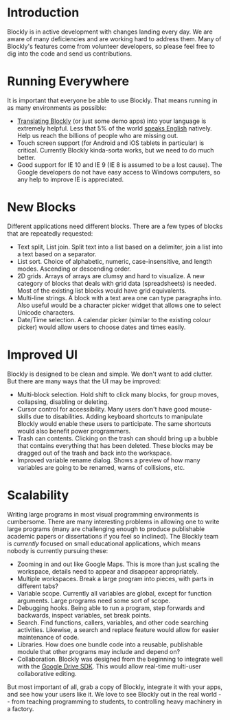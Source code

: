 # Introduction

Blockly is in active development with changes landing every day.  We are aware of many deficiencies and are working hard to address them.  Many of Blockly's features come from volunteer developers, so please feel free to dig into the code and send us contributions.

# Running Everywhere

It is important that everyone be able to use Blockly.  That means running in as many environments as possible:

  * [Translating Blockly](Translation) (or just some demo apps) into your language is extremely helpful.  Less that 5% of the world [speaks English](https://en.wikipedia.org/wiki/List_of_languages_by_number_of_native_speakers) natively.  Help us reach the billions of people who are missing out.
  * Touch screen support (for Android and iOS tablets in particular) is critical.  Currently Blockly kinda-sorta works, but we need to do much better.
  * Good support for IE 10 and IE 9 (IE 8 is assumed to be a lost cause).  The Google developers do not have easy access to Windows computers, so any help to improve IE is appreciated.

# New Blocks

Different applications need different blocks.  There are a few types of blocks that are repeatedly requested:

  * Text split, List join.  Split text into a list based on a delimiter, join a list into a text based on a separator.
  * List sort.  Choice of alphabetic, numeric, case-insensitive, and length modes.  Ascending or descending order.
  * 2D grids.  Arrays of arrays are clumsy and hard to visualize.  A new category of blocks that deals with grid data (spreadsheets) is needed.  Most of the existing list blocks would have grid equivalents.
  * Multi-line strings.  A block with a text area one can type paragraphs into.  Also useful would be a character picker widget that allows one to select Unicode characters.
  * Date/Time selection.  A calendar picker (similar to the existing colour picker) would allow users to choose dates and times easily.

# Improved UI

Blockly is designed to be clean and simple.  We don't want to add clutter.  But there are many ways that the UI may be improved:

  * Multi-block selection.  Hold shift to click many blocks, for group moves, collapsing, disabling or deleting.
  * Cursor control for accessibility.  Many users don't have good mouse-skills due to disabilities.  Adding keyboard shortcuts to manipulate Blockly would enable these users to participate.  The same shortcuts would also benefit power programmers.
  * Trash can contents.  Clicking on the trash can should bring up a bubble that contains everything that has been deleted.  These blocks may be dragged out of the trash and back into the workspace.
  * Improved variable rename dialog.  Shows a preview of how many variables are going to be renamed, warns of collisions, etc.

# Scalability

Writing large programs in most visual programming environments is cumbersome.  There are many interesting problems in allowing one to write large programs (many are challenging enough to produce publishable academic papers or dissertations if you feel so inclined).  The Blockly team is _currently_ focused on small educational applications, which means nobody is currently pursuing these:

  * Zooming in and out like Google Maps.  This is more than just scaling the workspace, details need to appear and disappear appropriately.
  * Multiple workspaces.  Break a large program into pieces, with parts in different tabs?
  * Variable scope.  Currently all variables are global, except for function arguments.  Large programs need some sort of scope.
  * Debugging hooks.  Being able to run a program, step forwards and backwards, inspect variables, set break points.
  * Search.  Find functions, callers, variables, and other code searching activities.  Likewise, a search and replace feature would allow for easier maintenance of code.
  * Libraries.  How does one bundle code into a reusable, publishable module that other programs may include and depend on?
  * Collaboration.  Blockly was designed from the beginning to integrate well with the [Google Drive SDK](https://developers.google.com/drive/realtime/).  This would allow real-time multi-user collaborative editing.

But most important of all, grab a copy of Blockly, integrate it with your apps, and see how your users like it.  We love to see Blockly out in the real world -- from teaching programming to students, to controlling heavy machinery in a factory.